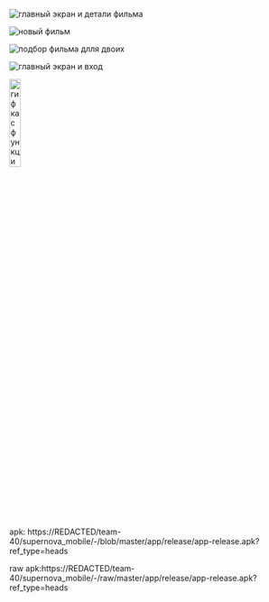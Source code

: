 ![главный экран и детали фильма](https://REDACTED/team-40/supernova_mobile/-/raw/master/images/final__2_-07.png)

![новый фильм](https://REDACTED/team-40/supernova_mobile/-/raw/master/images/final__2_-08.png)

![подбор фильма длля двоих](https://REDACTED/team-40/supernova_mobile/-/raw/master/images/final__2_-09.png)

![главный экран и вход](https://REDACTED/team-40/supernova_mobile/-/raw/master/images/final__2_-10.png)


<img src="https://REDACTED/team-40/supernova_mobile/-/raw/master/images/video_2025-03-04_05-14-46__2_.gif" alt="гифка с функционалом" width="20%" />

apk:
https://REDACTED/team-40/supernova_mobile/-/blob/master/app/release/app-release.apk?ref_type=heads

raw apk:https://REDACTED/team-40/supernova_mobile/-/raw/master/app/release/app-release.apk?ref_type=heads